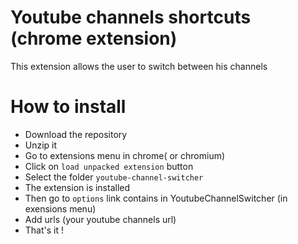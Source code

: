 # Youtube channels shortcuts (chrome extension)
This extension allows the user to switch between his channels

# How to install

- Download the repository
- Unzip it
- Go to extensions menu in chrome( or chromium)
- Click on `load unpacked extension` button
- Select the folder `youtube-channel-switcher`
- The extension is installed
- Then go to `options` link contains in YoutubeChannelSwitcher (in exensions menu)
- Add urls (your youtube channels url)
- That's it !
